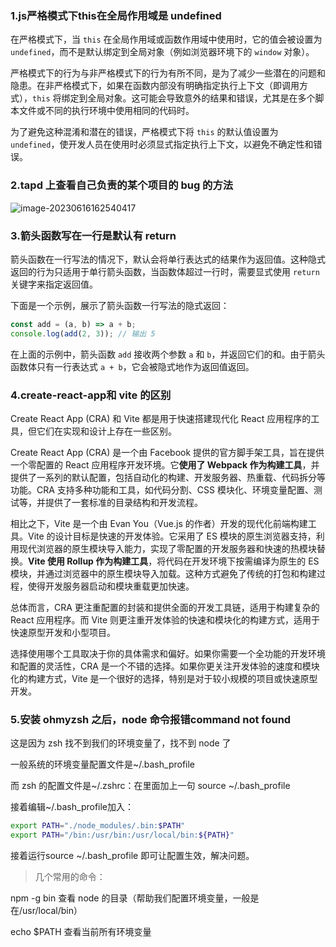 ### 1.js严格模式下this在全局作用域是 undefined

在严格模式下，当 `this` 在全局作用域或函数作用域中使用时，它的值会被设置为 `undefined`，而不是默认绑定到全局对象（例如浏览器环境下的 `window` 对象）。

严格模式下的行为与非严格模式下的行为有所不同，是为了减少一些潜在的问题和隐患。在非严格模式下，如果在函数内部没有明确指定执行上下文（即调用方式），`this` 将绑定到全局对象。这可能会导致意外的结果和错误，尤其是在多个脚本文件或不同的执行环境中使用相同的代码时。

为了避免这种混淆和潜在的错误，严格模式下将 `this` 的默认值设置为 `undefined`，使开发人员在使用时必须显式指定执行上下文，以避免不确定性和错误。



### 2.tapd 上查看自己负责的某个项目的 bug 的方法

![image-20230616162540417](https://aronimage.oss-cn-hangzhou.aliyuncs.com/img/image-20230616162540417.png)





### 3.箭头函数写在一行是默认有 return

箭头函数在一行写法的情况下，默认会将单行表达式的结果作为返回值。这种隐式返回的行为只适用于单行箭头函数，当函数体超过一行时，需要显式使用 `return` 关键字来指定返回值。

下面是一个示例，展示了箭头函数一行写法的隐式返回：

```js
const add = (a, b) => a + b;
console.log(add(2, 3)); // 输出 5
```

在上面的示例中，箭头函数 `add` 接收两个参数 `a` 和 `b`，并返回它们的和。由于箭头函数体只有一行表达式 `a + b`，它会被隐式地作为返回值返回。



### 4.create-react-app和 vite 的区别

Create React App (CRA) 和 Vite 都是用于快速搭建现代化 React 应用程序的工具，但它们在实现和设计上存在一些区别。

Create React App (CRA) 是一个由 Facebook 提供的官方脚手架工具，旨在提供一个零配置的 React 应用程序开发环境。它**使用了 Webpack 作为构建工具**，并提供了一系列的默认配置，包括自动化的构建、开发服务器、热重载、代码拆分等功能。CRA 支持多种功能和工具，如代码分割、CSS 模块化、环境变量配置、测试等，并提供了一套标准的目录结构和开发流程。

相比之下，Vite 是一个由 Evan You（Vue.js 的作者）开发的现代化前端构建工具。Vite 的设计目标是快速的开发体验。它采用了 ES 模块的原生浏览器支持，利用现代浏览器的原生模块导入能力，实现了零配置的开发服务器和快速的热模块替换。**Vite 使用 Rollup 作为构建工具**，将代码在开发环境下按需编译为原生的 ES 模块，并通过浏览器中的原生模块导入加载。这种方式避免了传统的打包和构建过程，使得开发服务器启动和模块重载更加快速。

总体而言，CRA 更注重配置的封装和提供全面的开发工具链，适用于构建复杂的 React 应用程序。而 Vite 则更注重开发体验的快速和模块化的构建方式，适用于快速原型开发和小型项目。

选择使用哪个工具取决于你的具体需求和偏好。如果你需要一个全功能的开发环境和配置的灵活性，CRA 是一个不错的选择。如果你更关注开发体验的速度和模块化的构建方式，Vite 是一个很好的选择，特别是对于较小规模的项目或快速原型开发。



### 5.安装 ohmyzsh 之后，node 命令报错command not found 

这是因为 zsh 找不到我们的环境变量了，找不到 node 了

一般系统的环境变量配置文件是~/.bash_profile

而 zsh 的配置文件是~/.zshrc：在里面加上一句 source ~/.bash_profile 

接着编辑~/.bash_profile加入：

```bash
export PATH="./node_modules/.bin:$PATH"
export PATH="/bin:/usr/bin:/usr/local/bin:${PATH}"
```

接着运行source ~/.bash_profile 即可让配置生效，解决问题。

> 几个常用的命令：

npm -g bin       查看 node 的目录（帮助我们配置环境变量，一般是在/usr/local/bin）

echo $PATH      查看当前所有环境变量